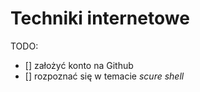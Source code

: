 # Techniki internetowe

TODO:
- [] założyć konto na Github
- [] rozpoznać się w temacie _scure shell_
